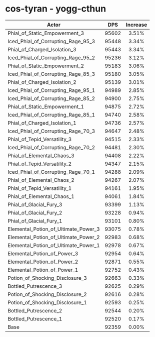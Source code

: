 # cos-tyran - yogg-cthun
| Actor | DPS | Increase |
|---|:---:|:---:|
|Phial_of_Static_Empowerment_3|95602|3.51%|
|Iced_Phial_of_Corrupting_Rage_95_3|95448|3.34%|
|Phial_of_Charged_Isolation_3|95443|3.34%|
|Iced_Phial_of_Corrupting_Rage_95_2|95236|3.12%|
|Phial_of_Static_Empowerment_2|95183|3.06%|
|Iced_Phial_of_Corrupting_Rage_85_3|95180|3.05%|
|Phial_of_Charged_Isolation_2|95139|3.01%|
|Iced_Phial_of_Corrupting_Rage_95_1|94989|2.85%|
|Iced_Phial_of_Corrupting_Rage_85_2|94900|2.75%|
|Phial_of_Static_Empowerment_1|94875|2.72%|
|Iced_Phial_of_Corrupting_Rage_85_1|94740|2.58%|
|Phial_of_Charged_Isolation_1|94736|2.57%|
|Iced_Phial_of_Corrupting_Rage_70_3|94647|2.48%|
|Phial_of_Tepid_Versatility_3|94515|2.33%|
|Iced_Phial_of_Corrupting_Rage_70_2|94481|2.30%|
|Phial_of_Elemental_Chaos_3|94408|2.22%|
|Phial_of_Tepid_Versatility_2|94347|2.15%|
|Iced_Phial_of_Corrupting_Rage_70_1|94288|2.09%|
|Phial_of_Elemental_Chaos_2|94267|2.07%|
|Phial_of_Tepid_Versatility_1|94161|1.95%|
|Phial_of_Elemental_Chaos_1|94061|1.84%|
|Phial_of_Glacial_Fury_3|93399|1.13%|
|Phial_of_Glacial_Fury_2|93228|0.94%|
|Phial_of_Glacial_Fury_1|93101|0.80%|
|Elemental_Potion_of_Ultimate_Power_3|93075|0.78%|
|Elemental_Potion_of_Ultimate_Power_2|92983|0.68%|
|Elemental_Potion_of_Ultimate_Power_1|92978|0.67%|
|Elemental_Potion_of_Power_3|92954|0.64%|
|Elemental_Potion_of_Power_2|92871|0.55%|
|Elemental_Potion_of_Power_1|92752|0.43%|
|Potion_of_Shocking_Disclosure_3|92663|0.33%|
|Bottled_Putrescence_3|92625|0.29%|
|Potion_of_Shocking_Disclosure_2|92616|0.28%|
|Potion_of_Shocking_Disclosure_1|92593|0.25%|
|Bottled_Putrescence_2|92544|0.20%|
|Bottled_Putrescence_1|92520|0.17%|
|Base|92359|0.00%|
